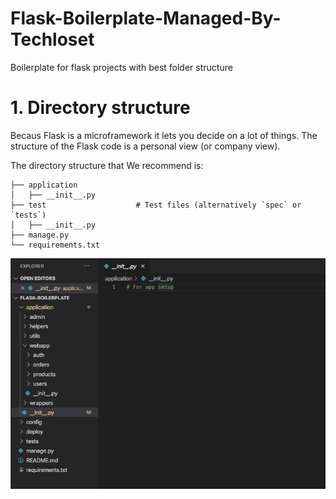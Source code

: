 # Flask-Boilerplate-Managed-By-Techloset

Boilerplate for flask projects with best folder structure

# 1. Directory structure

Becaus Flask is a microframework it lets you decide on a lot of things. The structure of the Flask code is a personal view (or company view).

The directory structure that We recommend is:

<!-- ### A typical top-level directory layout -->

    ├── application
    │   ├── __init__.py 
    ├── test                    # Test files (alternatively `spec` or `tests`)
    │   ├── __init__.py
    ├── manage.py             
    └── requirements.txt

![Screenshot](structure.png)
